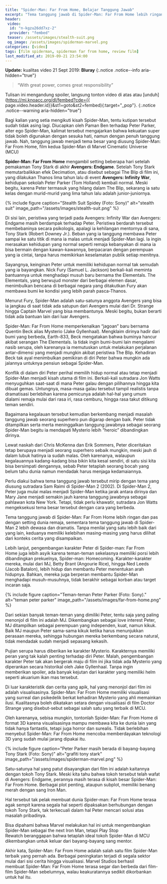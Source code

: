 ```yaml
---
title: "Spider-Man: Far From Home, Belajar Tanggung Jawab"
excerpt: "Tema tanggung jawab di Spider-Man: Far From Home lebih ringan dan pas dengan setting dunia remaja"
header:
 video:
  id: "n-kgzu26dd7xz-2"
  provider: "fembed"
 teaser: /assets/images/stealth-suit.png
 og_image: /assets/images/spiderman-marvel.png
categories: [video]
tags: [film spiderman, spiderman far from home, review film]
last_modified_at: 2019-09-21 23:54:00
---
```

**Update:** kualitas video 21 Sept 2019: **Bluray**
{:.notice .notice--info aria-hidden="true"}

> “With great power, comes great responsibility”

Tulisan ini mengandung spoiler, langsung tonton video di atas atau [unduh](https://mi.knoacc.org/dl/fembed?cde={{ page.video.header.id}}&st1=goto&st2=fembed){:target="_pop"}.
{:.notice .notice--warning aria-hidden="true"}

Bagi kalian yang setia mengikuti kisah Spider-Man, tentu kutipan tersebut sudah tidak asing lagi. Diucapkan oleh Paman Ben terhadap Peter Parker, alter ego Spider-Man, kalimat tersebut mengajarkan bahwa kekuatan super tidak boleh digunakan dengan sesuka hati, namun dengan penuh tanggung jawab. Nah, tanggung jawab menjadi tema besar yang diusung Spider-Man: Far From Home, film kedua Spider-Man di Marvel Cinematic Universe (MCU)

**Spider-Man: Far From Home** mengambil setting beberapa hari setelah pemakaman Tony Stark di akhir **Avengers: Endgame**. Setelah Tony Stark memutarbalikkan efek Decimation, atau disebut sebagai The Blip di film ini, yang dilakukan Thanos lima tahun lalu di event **Avengers: Infinity War**, kehidupan sekolah Peter Parker (Tom Holland) kembali normal. Meski begitu, karena Peter termasuk yang hilang dalam The Blip, sekarang ia satu kelas dengan murid-murid yang lima tahun lalu adalah junior-juniornya.

{% include figure caption="Stealth Suit Spidey (Foto: Sony)" alt="stealth suit" image_path="/assets/images/stealth-suit.png" %}

Di sisi lain, peristiwa yang terjadi pada Avengers: Infinity War dan Avengers: Endgame masih berdampak terhadap Peter. Peristiwa berdarah tersebut membebaninya secara psikologis, apalagi ia kehilangan mentornya di sana, Tony Stark (Robert Downey Jr.). Beban yang ia tanggung membawa Peter sampai ke satu titik di mana ia malas untuk menjadi Spider-Man lagi. Ia ingin merasakan kehidupan yang normal seperti remaja kebanyakan di mana ia bisa bermain dengan kawan-kawannya, berpacaran dengan perempuan yang ia cintai, tanpa harus memikirkan keselamatan publik setiap menitnya.

Sayangnya, keinginan Peter untuk memiliki kehidupan normal tak semudah yang ia bayangkan. Nick Fury (Samuel L. Jackson) berkali-kali meminta bantuannya untuk menghadapi musuh baru bernama the Elementals. The Elementals, yang berwujud monster dari berbagai elemen dasar, menimbulkan bencana di berbagai negara yang ditakutkan Fury akan membawa bumi ke kondisi yang lebih parah pasca-Thanos.

Menurut Fury, Spider-Man adalah satu-satunya anggota Avengers yang bisa ia jangkau di saat tidak ada satupun dari Avengers mulai dari Dr. Strange hingga Captain Marvel yang bisa membantunya. Meski begitu, bukan berarti tidak ada bantuan lain dari luar Avengers.

Spider-Man: Far From Home memperkenalkan “jagoan” baru bernama Quentin Beck alias Mysterio (Jake Gyllenhaal). Mengklaim dirinya hadir dari bumi yang berbeda, Earth-833, Beck mengatakan bahwa buminya hancur akibat serangan The Elementals. Ia tidak ingin bumi-bumi lain mengalami nasib serupa, oleh karenanya ia memutuskan untuk melakukan perjalanan antar-dimensi yang menjadi mungkin akibat peristiwa The Blip. Kehadiran Beck tak ayal menimbulkan pemikiran di diri Peter bahwa mungkin ada jalannya untuknya pensiun sebagai Spider-Man.

Konflik di dalam diri Peter perihal memilih hidup normal atau tetap menjadi Spider-Man menjadi kisah utama di film ini. Berkali-kali sutradara Jon Watts menyuguhkan saat-saat di mana Peter galau dengan pilihannya hingga kita dibuat gemas. Untungnya, masa-masa galau tersebut tampil realistis tanpa dramatisasi berlebihan karena pemicunya adalah hal-hal yang umum dialami remaja mulai dari rasa iri, rasa cemburu, hingga rasa takut ditikung teman sendiri.

Bagaimana kegalauan tersebut kemudian berkembang menjadi masalah tanggung jawab seorang superhero pun digarap dengan baik. Peter tidak ditampilkan serta merta meninggalkan tanggung jawabnya sebagai seorang Spider-Man begitu ia mendapati Mysterio lebih “heroic” dibandingkan dirinya.

Lewat naskah dari Chris McKenna dan Erik Sommers, Peter diceritakan tetap berupaya menjadi seorang superhero sebaik mungkin, meski jauh di dalam lubuk hatinya ia sudah malas. Oleh karenanya, walaupun kegalauannya kadang-kadang bisa bikin kita kesal sendiri, di satu sisi kita bisa bersimpati dengannya, sebab Peter tetaplah seorang bocah yang belum tahu dunia namun mendadak harus menjaga kedamaiannya.

Perlu diakui bahwa tema tanggung jawab tersebut mirip dengan tema yang diusung sutradara Sam Raimi di Spider-Man 2 (2002). Di Spider-Man 2, Peter juga mulai malas menjadi Spider-Man ketika jarak antara dirinya dan Mary Jane menjadi semakin jauh karena tanggung jawabnya sebagai pahlawan kota New York. Tetapi, tidak perlu khawatir, sutradara Jon Watts mengeksekusi tema besar tersebut dengan cara yang berbeda.

Tema tanggung jawab di Spider-Man: Far From Home lebih ringan dan pas dengan setting dunia remaja, sementara tema tanggung jawab di Spider-Man 2 lebih dewasa dan dramatis. Tanpa menilai yang satu lebih baik dari yang lain, keduanya memiliki kelebihan masing-masing yang harus dilihat dari konteks cerita yang disampaikan.

Lebih lanjut, pengembangan karakter Peter di Spider-man: Far From Home juga lebih asyik karena teman-teman sekelasnya memiliki porsi lebih dibandingkan prekuelnya, Spider-man: Homecoming. Karakter-karakter mereka, mulai dari MJ, Betty Brant (Angourie Rice), hingga Ned Leeds (Jacob Batalon), lebih hidup dan membantu Peter menentukan arah hidupnya. Bahkan, mereka juga berperan membantu Spider-Man menghadapi musuh-musuhnya, tidak berakhir sebagai korban atau target incaran saja.

{% include figure caption="Teman-teman Peter Parker (Foto: Sony)." alt="teman peter parker" image_path="/assets/images/far-from-home.png" %}

Dari sekian banyak teman-teman yang dimiliki Peter, tentu saja yang paling menonjol di film ini adalah MJ. Dikembangkan sebagai love interest Peter, MJ ditampilkan sebagai perempuan yang independen, kuat, namun kikuk. Baik MJ maupun Peter sama-sama kikuk ketika harus menunjukkan perasaan mereka, sehingga hubungan mereka berkembang secara natural, tidak mendadak sudah menjadi sepasang kekasih.

Pujian serupa harus diberikan ke karakter Mysterio. Karakternya memiliki peran yang tak kalah penting terhadap diri Peter. Malah, pengembangan karakter Peter tak akan bergerak maju di film ini jika tidak ada Mysterio yang diperankan secara historikal oleh Jake Gyllenhaal. Tanpa ingin memberikan spoiler, ada banyak kejutan dari karakter yang memiliki helm seperti akuarium ikan mas tersebut.

Di luar karakteristik dan cerita yang apik, hal yang menonjol dari film ini adalah visualisasinya. Spider-Man: Far From Home memiliki visualisasi yang surreal dan psikedelik berkat kehadiran Mysterio yang ahli memainkan ilusi. Kualitasnya boleh dikatakan setara dengan visualisasi di film Doctor Strange yang disebut-sebut sebagai salah satu yang terbaik di MCU.

Oleh karenanya, sebisa mungkin, tontonlah Spider-Man: Far From Home di format 3D karena visualisasinya mampu membawa kita ke dunia lain yang tidak hanya fantastis, tetapi juga horror dan surealis. Tidak berlebihan menyebut Spider-Man: Far From Home mencoba memberdayakan teknologi 3D yang sudah mulai jarang dipakai itu.

{% include figure caption="Peter Parker masih berada di bayang-bayang Tony Stark (Foto: Sony)" alt="grafiti tony stark" image_path="/assets/images/spiderman-marvel.png" %}

Satu-satunya hal yang patut disayangkan dari film ini adalah kaitannya dengan tokoh Tony Stark. Meski kita tahu bahwa tokoh tersebut telah wafat di Avengers: Endgame, perannya masih terasa di kisah besar Spider-Man: Far From Home. Berbagai plot penting, ataupun subplot, memiliki benang merah dengan sang Iron Man.

Hal tersebut tak pelak membuat dunia Spider-man: Far From Home terasa agak sempit karena segala hal seperti dipaksakan berhubungan dengan tokoh Tony Stark, tak terkecuali dalam hal Peter mencari solusi atas masalah pribadinya.

Bisa dipahami bahwa Marvel melakukan hal ini untuk mengembangkan Spider-Man sebagai the next Iron Man, tetapi Play Stop Rewatch beranggapan bahwa tetaplah ideal tokoh Spider-Man di MCU dikembangkan untuk keluar dari bayang-bayang sang mentor.

Akhir kata, Spider-Man: Far From Home adalah salah satu film Spider-Man terbaik yang pernah ada. Berbagai peningkatan terjadi di segala sektor mulai dari sisi cerita hingga visualisasi. Marvel Studios berhasil membuat Spider-Man: Far From Home terasa segar dan berbeda dari film-film Spider-Man sebelumnya, walau keakuratannya sedikit dikorbankan untuk hal itu.
